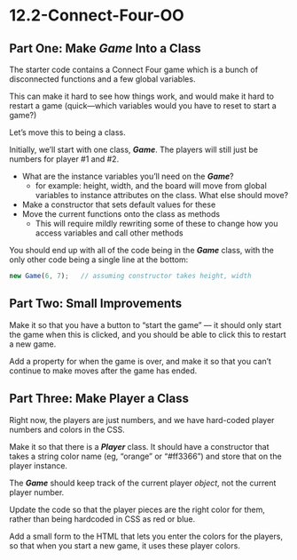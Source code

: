 # 12.2-Connect-Four-OO
## **Part One: Make *Game* Into a Class**

The starter code contains a Connect Four game which is a bunch of disconnected functions and a few global variables.

This can make it hard to see how things work, and would make it hard to restart a game (quick—which variables would you have to reset to start a game?)

Let’s move this to being a class.

Initially, we’ll start with one class, ***Game***. The players will still just be numbers for player #1 and #2.

- What are the instance variables you’ll need on the ***Game***?
    - for example: height, width, and the board will move from global variables to instance attributes on the class. What else should move?
- Make a constructor that sets default values for these
- Move the current functions onto the class as methods
    - This will require mildly rewriting some of these to change how you access variables and call other methods

You should end up with all of the code being in the ***Game*** class, with the only other code being a single line at the bottom:

```jsx
new Game(6, 7);   // assuming constructor takes height, width
```

## **Part Two: Small Improvements**

Make it so that you have a button to “start the game” — it should only start the game when this is clicked, and you should be able to click this to restart a new game.

Add a property for when the game is over, and make it so that you can’t continue to make moves after the game has ended. 

## **Part Three: Make Player a Class**

Right now, the players are just numbers, and we have hard-coded player numbers and colors in the CSS.

Make it so that there is a ***Player*** class. It should have a constructor that takes a string color name (eg, “orange” or “#ff3366”) and store that on the player instance.

The ***Game*** should keep track of the current player *object*, not the current player number.

Update the code so that the player pieces are the right color for them, rather than being hardcoded in CSS as red or blue.

Add a small form to the HTML that lets you enter the colors for the players, so that when you start a new game, it uses these player colors.

